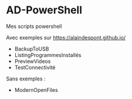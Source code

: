 # AD-PowerShell
Mes scripts powershell

Avec exemples sur https://alaindespont.github.io/
- BackupToUSB
- ListingProgrammesInstallés
- PreviewVideos
- TestConnectivité

Sans exemples :
- ModernOpenFiles
